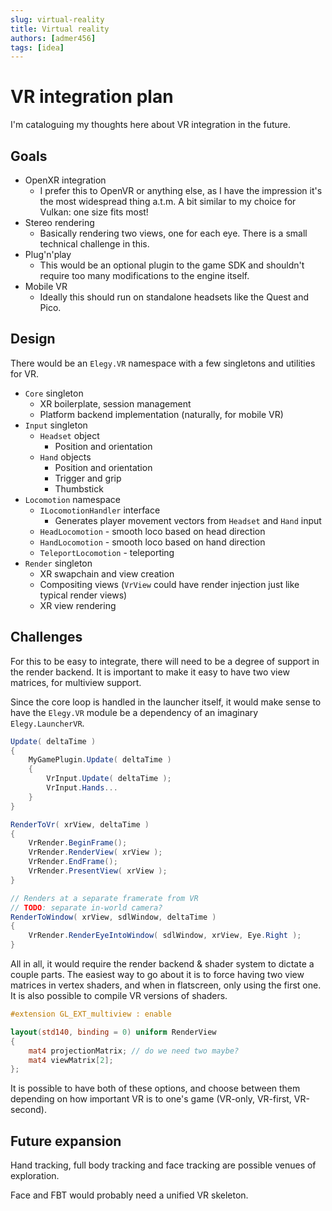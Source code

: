 ```yaml
---
slug: virtual-reality
title: Virtual reality
authors: [admer456]
tags: [idea]
---
```


# VR integration plan

I'm cataloguing my thoughts here about VR integration in the future.

## Goals

* OpenXR integration
    * I prefer this to OpenVR or anything else, as I have the impression it's the most widespread thing a.t.m. A bit similar to my choice for Vulkan: one size fits most!
* Stereo rendering
    * Basically rendering two views, one for each eye. There is a small technical challenge in this.
* Plug'n'play
    * This would be an optional plugin to the game SDK and shouldn't require too many modifications to the engine itself.
* Mobile VR
    * Ideally this should run on standalone headsets like the Quest and Pico.

## Design

There would be an `Elegy.VR` namespace with a few singletons and utilities for VR.
* `Core` singleton
    * XR boilerplate, session management
    * Platform backend implementation (naturally, for mobile VR)
* `Input` singleton
    * `Headset` object
        * Position and orientation
    * `Hand` objects
        * Position and orientation
        * Trigger and grip
        * Thumbstick
* `Locomotion` namespace
    * `ILocomotionHandler` interface
        * Generates player movement vectors from `Headset` and `Hand` input
    * `HeadLocomotion` - smooth loco based on head direction
    * `HandLocomotion` - smooth loco based on hand direction
    * `TeleportLocomotion` - teleporting
* `Render` singleton
    * XR swapchain and view creation
    * Compositing views (`VrView` could have render injection just like typical render views)
    * XR view rendering

## Challenges

For this to be easy to integrate, there will need to be a degree of support in the render backend. It is important to make it easy to have two view matrices, for multiview support.

Since the core loop is handled in the launcher itself, it would make sense to have the `Elegy.VR` module be a dependency of an imaginary `Elegy.LauncherVR`.

```cs
Update( deltaTime )
{
    MyGamePlugin.Update( deltaTime )
    {
        VrInput.Update( deltaTime );
        VrInput.Hands...
    }
}

RenderToVr( xrView, deltaTime )
{
    VrRender.BeginFrame();
    VrRender.RenderView( xrView );
    VrRender.EndFrame();
    VrRender.PresentView( xrView );
}

// Renders at a separate framerate from VR
// TODO: separate in-world camera?
RenderToWindow( xrView, sdlWindow, deltaTime )
{
    VrRender.RenderEyeIntoWindow( sdlWindow, xrView, Eye.Right );
}
```

All in all, it would require the render backend & shader system to dictate a couple parts. The easiest way to go about it is to force having two view matrices in vertex shaders, and when in flatscreen, only using the first one. It is also possible to compile VR versions of shaders.

```glsl
#extension GL_EXT_multiview : enable

layout(std140, binding = 0) uniform RenderView
{
    mat4 projectionMatrix; // do we need two maybe?
    mat4 viewMatrix[2];
};
```

It is possible to have both of these options, and choose between them depending on how important VR is to one's game (VR-only, VR-first, VR-second).

## Future expansion

Hand tracking, full body tracking and face tracking are possible venues of exploration.

Face and FBT would probably need a unified VR skeleton.
